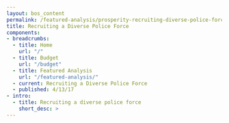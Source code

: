 ```yaml
---
layout: bos_content
permalink: /featured-analysis/prosperity-recruiting-diverse-police-force
title: Recruiting a Diverse Police Force
components:
- breadcrumbs:
  - title: Home
    url: "/"
  - title: Budget
    url: "/budget"
  - title: Featured Analysis
    url: "/featured-analysis/"
  - current: Recruiting a Diverse Police Force
  - published: 4/13/17
- intro:
  - title: Recruiting a diverse police force
    short_desc: >
---
```

